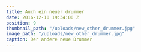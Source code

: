 ```yaml
---
title: Auch ein neuer drummer
date: 2016-12-10 19:34:00 Z
position: 9
thumbnail_path: "/uploads/new_other_drummer.jpg"
image_path: "/uploads/new_other_drummer.jpg"
caption: Der andere neue Drummer
---
```



